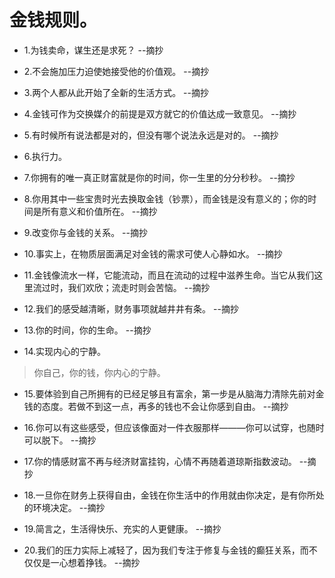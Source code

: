 # 金钱规则。

- 1.为钱卖命，谋生还是求死？ --摘抄

- 2.不会施加压力迫使她接受他的价值观。 --摘抄

- 3.两个人都从此开始了全新的生活方式。 --摘抄

- 4.金钱可作为交换媒介的前提是双方就它的价值达成一致意见。 --摘抄

- 5.有时候所有说法都是对的，但没有哪个说法永远是对的。 --摘抄

- 6.执行力。

- 7.你拥有的唯一真正财富就是你的时间，你一生里的分分秒秒。 --摘抄

- 8.你用其中一些宝贵时光去换取金钱（钞票），而金钱是没有意义的；你的时间是所有意义和价值所在。 --摘抄

- 9.改变你与金钱的关系。 --摘抄

- 10.事实上，在物质层面满足对金钱的需求可使人心静如水。 --摘抄

- 11.金钱像流水一样，它能流动，而且在流动的过程中滋养生命。当它从我们这里流过时，我们欢欣；流走时则会苦恼。 --摘抄

- 12.我们的感受越清晰，财务事项就越井井有条。 --摘抄

- 13.你的时间，你的生命。 --摘抄

- 14.实现内心的宁静。

>你自己，你的钱，你内心的宁静。

- 15.要体验到自己所拥有的已经足够且有富余，第一步是从脑海力清除先前对金钱的态度。若做不到这一点，再多的钱也不会让你感到自由。 --摘抄

- 16.你可以有这些感受，但应该像面对一件衣服那样———你可以试穿，也随时可以脱下。 --摘抄

- 17.你的情感财富不再与经济财富挂钩，心情不再随着道琼斯指数波动。 --摘抄

- 18.一旦你在财务上获得自由，金钱在你生活中的作用就由你决定，是有你所处的环境决定。 --摘抄

- 19.简言之，生活得快乐、充实的人更健康。 --摘抄

- 20.我们的压力实际上减轻了，因为我们专注于修复与金钱的癫狂关系，而不仅仅是一心想着挣钱。 --摘抄
